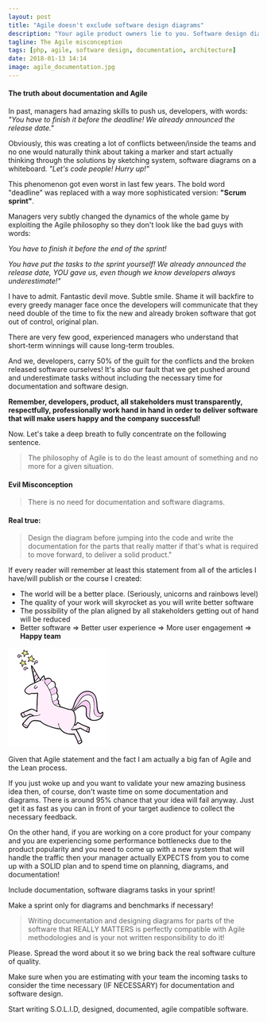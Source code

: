 ```yaml
---
layout: post
title: "Agile doesn't exclude software design diagrams"
description: "Your agile product owners lie to you. Software design diagrams are agile compatible."
tagline: The Agile misconception
tags: [php, agile, software design, documentation, architecture]
date: 2018-01-13 14:14
image: agile_documentation.jpg
---
```


#### The truth about documentation and Agile

In past, managers had amazing skills to push us, developers, with words: *"You have to finish it before the deadline! We already announced the release date."*

Obviously, this was creating a lot of conflicts between/inside the teams and no one would naturally think about taking a marker and start actually thinking through the solutions by sketching system, software diagrams on a whiteboard. *"Let's code people! Hurry up!"* 

This phenomenon got even worst in last few years. The bold word "deadline" was replaced with a way more sophisticated
 version: **"Scrum sprint"**. 

Managers very subtly changed the dynamics of the whole game by exploiting the Agile philosophy so they don't look like the bad guys with words: 

*You have to finish it before the end of the sprint!*

*You have put the tasks to the sprint yourself! We already announced the release date, YOU gave us, even though we know developers always underestimate!"*

I have to admit. Fantastic devil move. Subtle smile. Shame it will backfire to every greedy manager face once the developers will communicate that they need double of the time to fix the new and already broken software that got out of control, original plan.

There are very few good, experienced managers who understand that short-term winnings will cause long-term troubles.

And we, developers, carry 50% of the guilt for the conflicts and the broken released software ourselves! It's also our fault that we get pushed around and underestimate tasks without including the necessary time for documentation and software design.

**Remember, developers, product, all stakeholders must transparently, respectfully, professionally work hand in hand in order to deliver software that will make users happy and the company successful!**

Now. Let's take a deep breath to fully concentrate on the following sentence.

> The philosophy of Agile is to do the least amount of something and no more for a given situation.

#### Evil Misconception
 
> There is no need for documentation and software diagrams.

#### Real true: 

>Design the diagram before jumping into the code and write the documentation for the parts that really matter if that's what is required to move forward, to deliver a solid product."

If every reader will remember at least this statement from all of the articles I have/will publish or the course I created:

- The world will be a better place. (Seriously, unicorns and rainbows level)
- The quality of your work will skyrocket as you will write better software
- The possibility of the plan aligned by all stakeholders getting out of hand will be reduced
- Better software => Better user experience => More user engagement => **Happy team**

![unicorn](/images/blog/unicorn2.png)

Given that Agile statement and the fact I am actually a big fan of Agile and the Lean process. 

If you just woke up and you want to validate your new amazing business idea then, of course, don't waste time on some documentation and diagrams. There is around 95% chance that your idea will fail anyway. Just get it as fast as you can in front of your target audience to collect the necessary feedback.

On the other hand, if you are working on a core product for your company and you are experiencing some performance bottlenecks due to the product popularity and you need to come up with a new system that will handle the traffic then your manager actually EXPECTS from you to come up with a SOLID plan and to spend time on planning, diagrams, and documentation!

Include documentation, software diagrams tasks in your sprint! 

Make a sprint only for diagrams and benchmarks if necessary!

> Writing documentation and designing diagrams for parts of the software that REALLY MATTERS is perfectly compatible with Agile methodologies and is your not written responsibility to do it!

Please. Spread the word about it so we bring back the real software culture of quality. 

Make sure when you are estimating with your team the incoming tasks to consider the time necessary (IF NECESSARY) for documentation and software design. 

Start writing S.O.L.I.D, designed, documented, agile compatible software.
